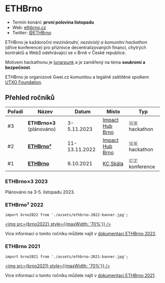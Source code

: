 # ETHBrno

- Termín konání: **první polovina listopadu**
- Web: [ethbrno.cz](https://ethbrno.cz)
- Twitter: [@ETHBrno](https://twitter.com/ETHBrno)

ETHBrno je každoroční *mezinárodní, nezávislý a komunitní hackathon* (dříve konference) pro příznivce decentralizovaných financí, chytrých kontraktů a Web3 odehrávající se v Brně v České republice.

Motivem hackathonu je [lunarpunk](https://www.youtube.com/watch?v=QA3YZVDUN5s) a je zaměřený na téma **soukromí a bezpečnost**.

ETHBrno je organizové Gwei.cz komunitou a legálně zaštítěné spolkem [UTXO Foundation](https://utxo.foundation/).

## Přehled ročníků

| Pořadí | Název | Datum | Místo | Typ |
| --- | --- | --- | --- | --- |
| #3 | **ETHBrno×3** (plánováno) | 3-5.11.2023 | [Impact Hub Brno](https://www.hubbrno.cz/) | 🇬🇧 hackathon |
| #2 | [**ETHBrno²**](#ethbrno-2022) | 11-13.11.2022 | [Impact Hub Brno](https://www.hubbrno.cz/) | 🇬🇧 hackathon |
| #1 | [**ETHBrno**](#ethbrno-2021) | 9.10.2021 | [KC Skála](https://www.novy-liskovec.cz/komunitni-centrum-skala/ds-1389) | 🇨🇿 konference |

### ETHBrno×3 2023
Plánováno na 3-5. listopadu 2023.

### ETHBrno² 2022

```mdx-code-block
import brno2022 from './assets/ethbrno-2022-banner.jpg';
```
<a href="https://docs.ethbrno.cz/events/2022"><img src={brno2022} style={{maxWidth: '70%'}} /></a>

Více informací o tomto ročníku můžete najít v [dokumentaci ETHBrno 2022](https://docs.ethbrno.cz/events/2022).

### ETHBrno 2021

```mdx-code-block
import brno2021 from './assets/ethbrno-2021-banner.jpg';
```
<a href="https://docs.ethbrno.cz/events/2021"><img src={brno2021} style={{maxWidth: '70%'}} /></a>

Více informací o tomto ročníku můžete najít v [dokumentaci ETHBrno 2021](https://docs.ethbrno.cz/events/2021).